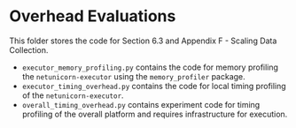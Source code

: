 # Overhead Evaluations
This folder stores the code for Section 6.3 and Appendix F - Scaling Data Collection.

- `executor_memory_profiling.py` contains the code for memory profiling the `netunicorn-executor` using the `memory_profiler` package. 
- `executor_timing_overhead.py` contains the code for local timing profiling of the `netunicorn-executor`.
- `overall_timing_overhead.py` contains experiment code for timing profiling of the overall platform and requires infrastructure for execution.
